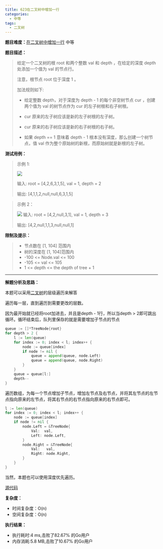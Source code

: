 ```yaml
---
title: 623在二叉树中增加一行
categories:
  - 中等
tags:
  - 二叉树
---
```

**题目难度：**[在二叉树中增加一行](https://leetcode.cn/problems/add-one-row-to-tree/) 中等

**题目描述：**

> 给定一个二叉树的根 root 和两个整数 val 和 depth ，在给定的深度 depth 处添加一个值为 val 的节点行。
>
> 注意，根节点 root 位于深度 1 。
>
> 加法规则如下:
>
> - 给定整数 depth，对于深度为 depth - 1 的每个非空树节点 cur ，创建两个值为 val 的树节点作为 cur 的左子树根和右子树根。
>
> - cur 原来的左子树应该是新的左子树根的左子树。
>
> - cur 原来的右子树应该是新的右子树根的右子树。
>
> - 如果 depth == 1 意味着 depth - 1 根本没有深度，那么创建一个树节点，值 val 作为整个原始树的新根，而原始树就是新根的左子树。

**测试用例：**

> 示例 1:
>
> ![](../img/leetcode/623在二叉树中增加一行/addrow-tree.jpg)
> 
> 输入: root = [4,2,6,3,1,5], val = 1, depth = 2
>
> 输出: [4,1,1,2,null,null,6,3,1,5]


> 示例 2：
>
> ![](../img/leetcode/623在二叉树中增加一行/add2-tree.jpg)
> 输入: root = [4,2,null,3,1], val = 1, depth = 3
>
> 输出: [4,2,null,1,1,3,null,null,1]

**限制及提示：**
> - 节点数在 [1, 104] 范围内
> - 树的深度在 [1, 104]范围内
> - -100 <= Node.val <= 100
> - -105 <= val <= 105
> - 1 <= depth <= the depth of tree + 1

---
**解题分析及思路：**

本题可以采用[二叉树](../pages/bTree)的层级遍历来解答

遍历每一层，直到遍历到需要更改的层数。

因为最开始就已经将root加进去，并且是depth - 1行，所以当depth > 2即可跳出循环。循环结束后，队列里保存的就是需要增加子节点的节点
```go
queue := []*TreeNode{root}
for depth > 2 {
    l := len(queue)
    for index := 0; index < l; index++ {
        node := queue[index]
        if node != nil {
            queue = append(queue, node.Left)
            queue = append(queue, node.Right)
        }
    }
    queue = queue[l:]
    depth--
}
```

遍历数组，为每一个节点增加子节点，增加左节点及右节点，并将其左节点的左节点指向原来的左节点，将其右节点的右节点指向原来的右节点即可。
```go
l := len(queue)
for index := 0; index < l; index++ {
    node := queue[index]
    if node != nil {
        node.Left = &TreeNode{
            Val:  val,
            Left: node.Left,
        }
        node.Right = &TreeNode{
            Val:   val,
            Right: node.Right,
        }
    }
}
```

当然，本题也可以使用深度优先遍历。

[源代码](https://github.com/lomtom/algorithm-go/blob/main/leetcode/623在二叉树中增加一行_test.go)

**复杂度：**

- 时间复杂度：O(n)
- 空间复杂度：O(n)

**执行结果：**

- 执行耗时:4 ms,击败了82.67% 的Go用户
- 内存消耗:5.8 MB,击败了10.67% 的Go用户

